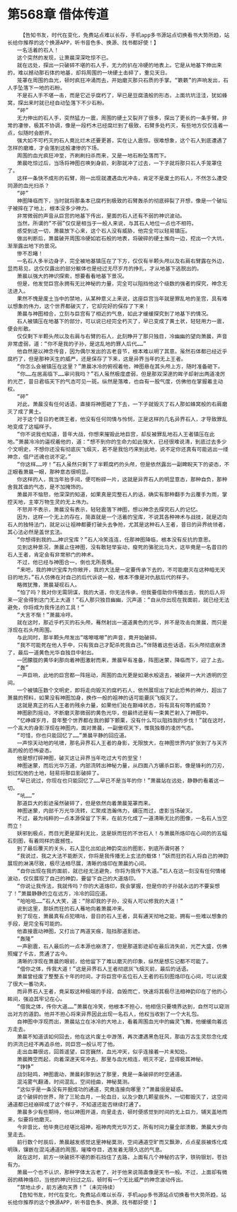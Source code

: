 # 第568章 借体传道
        【告知书友，时代在变化，免费站点难以长存，手机app多书源站点切换看书大势所趋，站长给你推荐的这个换源APP，听书音色多、换源、找书都好使！】
       一名活着的石人！
       这个突然的发现，让萧晨深深吃惊不已。
       就在远处，探出一只破碎不堪的石人手，无力的扒在冷硬的地表上。它是从地基下伸出来的，难以撼动那石体的地基，却将周围的一块硬土击碎了，重见天日。
       笼罩在周围的血光，顿时疯狂冲涌而去，开始磨灭那只石质的手掌。“簌簌”的声响发出，石人手坠落下一地的石粉。
       不是石人手不堪一击，而是它近乎腐朽了，早已是豆腐渣般的形态，上面坑坑洼洼，犹如蜂窝，探出来时就已经自动坠落下不少石粉。
       “砰”
       无力伸出的石人手，突然猛力一震，周围的硬土又裂开了很多，探出了更长的一条手臂。非常的凄惨，极其不协调，像是一段朽木已经腐烂到了极致，石臂多处朽灭，有些地方仅仅连着一点，似随时会断开。
       强大如不可朽灭的石人竟比烂木还要更甚，实在让人震惊。很难想象，这个石人到底遭遇了怎样的磨难，才会落到这般凄惨的下场。
       周围的血光疯狂冲至，齐刷刷扫杀而来，又是一地石粉坠落而下。
       萧晨吃惊过后，当场将神图召唤到身前，刹那就冲了过去，一下子就将那只石人手笼罩住了。
       这样一条快不成形的石臂，刚一出现就遭遇血光冲击，肯定不是废土的石人，不然怎么遭受同源的血光扫杀？
       “砰”
       神图降临而下，当时就将那条本已腐朽到极致的石臂轰杀的彻底碎裂了开想，像是一个破坛子被摔在了地上，根本没多少神力。
       非常微弱的声音从巨宫的地基下传出，里面的石人还有不弱的神识波动。
       当然，所谓的“不弱”仅仅是相当于一般人来说，与其石人地位一点也不相符。
       感受到这一切，萧晨放下心来，这个石人没有威胁，他完全可以轻易镇压。
       做出判断后，萧晨破开周围冷硬如岩石般的地表，将破碎的硬土推向一边，挖出一个大坑，渐渐露出地下的景况。
       惨不忍睹！
       一名石人多半边身子，完全被地基镇压在了下方，仅仅有半颗头颅以及右肩右臂露在外边，显而易见，这仅仅露出的部分躯体也是经过无尽岁月的挣扎，才从地基下逃脱出的。
       萧晨以强大的神识探索，想要看看地基下景况。
       但是，他发觉巨宫永拥有无比神秘的力量，完全可以阻挡他这个级数的强者的探究，神念无法进入。
       果然不愧是废土当中的禁地，从某种意义上来说，这座巨宫当年就是罪乱地的圣宫，具有难以想象的伟力，这个世界都破灭了，它却完好的保存了下来！
       萧晨与神图相合，立刻与巨宫有了相近的气息，如此才缓缓探究到了地基下的情况。
       石人被镇压在地基下的部分，可以说已经完全朽灭了，早已变成了黄土状，轻轻用力一震，便会形散。
       仅仅剩下半颗头颅以及右肩与右臂的石人，此刻睁开了那只独目，冷幽幽的望向萧晨，声音非常虚弱，道：“你不是我的子孙，是这乱地的罪人后代……”
       他自然是以神念传音，因为偶尔发出的古老音节，根本难以明了其意。虽然石体都已经近乎腐朽了，但是那种天生的威严，还是保存了下来，这是异界当年的无上王者。
       “你怎么会被镇压在这里？”萧晨冰冷的俯视着他，神图悬在其头颅上方，随时准备砸下。
       “你……在居高临下……审问我吗？”石人虽然极度虚弱，但是那双深邃的眸子却射出两道凌厉的光芒，昔日君临天下的气态可见一斑。纵然是落难，也自有一股气度，仿佛他在掌握着主动权。
       “砰”
       对此，萧晨没有任何话语，直接将神图砸了下去，一下子就毁灭了石人那如蜂窝般的右肩磨灭了成了黄土。
       对于这个昔日的老牌王者，他没有任何同情与怜悯，正是这样的几名异界石人，才导致罪乱地变成了这幅样子。
       “你不说我也知道，昔年大战，你想来摧毁此地巨宫，却反被罪乱地石人王者镇压在此地。”萧晨冷冷的逼视着他的，道：“想不到你的生命力如此强大，已经很难说清，到底过去多少个文明史，不想你还没有彻底灰飞烟灭，若不是我恰巧来到此地，说不定你还真有可能逃出一缕神念，借尸还魂也说不定。”
       “你这样……哼！”石人虽然只剩下了半颗腐朽的头颅，但是依然露出一副睥睨天下的姿态，不正眼看萧晨一眼，那种意态很明显。
       你这样的人，我当年抬手间，便可粉碎一片，这就是异界石人的明显意态，那种自负，那种舍我其谁的气态，是不加掩饰的。
       萧晨并不恼怒，他深深的知道，如果真是完整石人的话，确实有那种翻手为云覆手为雨，掌控天地，主宰万物生灵的无上伟力。
       不怒并不表示，萧晨没有表示，轻轻震落下神图，想以神念去探究石人的记忆。
       因为，这样一个无上的存在，简直就是一个活着的宝库，不说其各种神术与战技，就是迈向石人的独特法门，就足以让祖神都要打破头去争抢，尤其是这种石人王者，昔日的异界统领者，其心法必然是盖世玄法。
       “你想得到我的……神识宝库？”石人冷笑连连，任那神图降临，根本没有反抗的意思。
       见到这种景况，萧晨止住神图，没有敢轻举妄动，瘦死的骆驼比马大，这毕竟是一名昔日的石人王者，肯定会有非常邪门的神术。
       不过，他已经与神图合一，倒也无所畏惧。
       “来吧，我的神识宝库为你敞开，我的大法是一定要传承下去的，不可能磨灭在这种暗无天日的地方。”石人仿佛在对自己的后代诉说一般，根本不像是对仇敌后代的样子。
       略微犹豫，萧晨凝视石人。
       “怕了吗？我对你无需阴谋，我的大道，你无法传承，但我要借助你传播出去，我的后人将来一定会得到这门无上大道！”石人那只独目幽幽，沉声道：“自从你出现在我面前，就已经无法避免，你将成为我传法的工具！”
       “大言不惭！”萧晨冷哼。
       就在这时，那近乎朽灭的石头颅，蓦然射出一道道黄色的光华，并不是攻击向萧晨，而只是浮现在石头颅周围。
       与此同时，那半颗头颅发出“喀嚓喀嚓”的声音，竟开始破碎。
       “我不可能死在他人手中，只有我自己才配杀死我自己。”伴随着这些话语，石头颅彻底崩溃了，最后一道黄色光华自独目中射出。
       一团朦胧的黄华刹那向着神图激射而来，萧晨早有准备，阵图迷蒙，降临而下，迎了上去。
       “轰”
       一声巨响，此地的巨宫都一阵摇动，周围的血光更是如潮水般退去，被破开一大片透明的空间。
       一个被镇压数个文明史，即将走向毁灭的腐朽石人，依然展现出了如此恐怖的神力，超出了萧晨的预料，如果没有神图加身，换作一般的祖神的话可能要灰飞烟灭了。
       这就是真正的石人王者的残余力量，如果他们处在巅峰状态，将有具有何等的威势？
       神图剧烈摇动，不断磨灭那微弱的黄色光华，但最终还是有一束黄芒射入了神图中。
       “忆峥嵘岁月，昔年整个世界都在我的脚下颤栗，没有什么可以阻挡我的步伐！”就在这时，一个高大的身影浮现在神图内，面对萧晨，一副傲视天下，惟我独尊的凌厉气态。
       “可惜，你也只能回忆了……”萧晨平静的回应道。
       一声惊天动地的吼啸，那名异界石人王者的身影，无限放大，在神图世界内扩张到了与天齐高的般的恐怖姿态。
       他是想打碎神图，破灭这让异界当年吃过大亏的至宝！
       神图迷蒙，而后光华万道，内部流转出神秘力量，从四面八方碾杀巨影。像是锋利的刀刃，划过松弛的土地，轻易将那巨影破碎了。
       “早已说过，你现在也只能回忆了……早已不是当年的你！”萧晨站在远处，静静的看着这一切。
       “吼……”
       那道巨大的影迹虽然破碎了，但是依然向着萧晨笼罩而来。
       神图迷蒙，内部千万光华流转，汇聚成浩瀚伟力，碾压而过，虚影当场破灭。
       不过，最为纯粹的一点本源保留了下来，在前方化成了一道清晰无比的图像，一名石人当空而立！
       妖邪到极点，而目光更是犀利无比，这是妖而狂的不世石人！与萧晨所烙印在心间的的五幅石刻图，有着同样的震撼性。
       到了最后覆灭的关头，石人显化出如此神韵突出的图影，到底所谓何甚？
       “我说过，我之大法不能断灭，你将是我传播无上玄法的载体！”妖而狂的石人将自己的神韵展现的淋漓尽致，极尽法相尽展，清晰的烙印在萧晨的心间。
       “自你出现在我的面前，就已经无法避免，你将为我传下大道。”石人在这一刻没有任何情绪波动，仅仅展现了自己的神韵，要留下自己的大道烙印。
       “你说让我传法，我就传吗？你的大道烙印，我会掌握，但是你的子孙就永远的不要妄想了！”萧晨静静的立在远方，冷冷的回应道。
       “哈哈哈……”石人大笑，道：“除却我的子孙，没有人可以修我的大道！”
       说到这里，那妖而狂的石人蓦地向着萧晨冲来。
       到了现在，萧晨真有点犯嘀咕，昔日的石人王者，具有通天彻地之能，拥有一些难以想象的手段，是完全有可能的。
       他直接震动神图，又打出了两道天痕，阻挡那道影迹。
       “轰隆”
       一声剧震，石人最后的一点本源也崩溃了，但是那道影迹却在最后消失前，光芒大盛，仿佛照耀了千古，贯通了古今。
       清晰的浮现在萧晨的眼前，给他留下了难以磨灭的印象，纵然是想忘记都不可能了。
       “借你之体，传我大道！”这是异界石人王者彻底灰飞烟灭前，最后的话语。
       萧晨曾经废了整整五十年的时间，才将巨宫中五位石人王者的石刻图烙印在心间，可以说废了很大一番功夫。
       而异界石人王者，竟采取这种极端的手段，自毁而亡，快速将其极尽法相神韵印在了他的心眸间，强迫其牢记在心。
       “借我之体，传你大道……”萧晨在冷笑，他根本不担心，他相信只要境界达到，自然可以窥测出对方的道韵。他并不担心将来异界因此出现一名石人，他权当收到了一个大礼包。
       自神图中浮现而出，萧晨站立在冰冷的大地上，看着周围血光中的幽灵飞舞，他缓缓向着远方走去。
       萧晨不知道该如何回去，他在这片废土中游荡，再次遭遇黑色狂风，那由万古生灵怨念化成的洪流已经不再追杀他，同巨宫一般认可了他。
       走出血幕很远，回首遥望，巨宫巍然，血光冲天，似乎连接着一片未知处。
       萧晨腾空而起，向着深邃天穹冲去，那里与血光相连，明灭不定，显得极其神秘。
       “铮铮”
       战剑轻鸣，神图震动，萧晨刹那到达了那里，竟是一条破碎的时空通道。
       混沌雾气翻涌，时间混乱，空间扭曲，神秘莫测。
       “这似乎是一条没有开掘成功的通道，究竟连接向哪里？”萧晨很是疑惑。
       这个破碎的世界，除了三轮血月，一轮血日，以及少数几颗星辰外，一切都毁灭了，这空间通道都已经崩碎成了这个样子，不知道还能否继续打通了。
       萧晨多少有些期待，他以神图开道，向里走去，顿时便感觉到时间的无上巨力，铺天盖地而来，似要将他磨灭。
       今非昔比，他毕竟已经堪比祖神，祖神肉壳光华万丈，所有时间力量全部溃散，萧晨大步向里走去。
       前行数个时辰后，萧晨越发感觉这里神秘莫测，空间通道空旷而又飘渺，点点星辰被炼化成明珠，镶嵌在混沌通道的周围，璀璨夺目，透发着无限久远的气息。
       就在这时，前方一块破损不堪的断石挡住了去路，上面有几个神秘的古字，铁钩银划，苍劲有力。
       萧晨一个也不认识，那种字体太古老了，对于他来说简直像是天书一般。不过，上面却有微弱的精神烙印，当他的神识扫过之后，顿时有一个无比威严的神念波动传出。
       “禁地止步，前方通向天界！”（未完待续）
       【告知书友，时代在变化，免费站点难以长存，手机app多书源站点切换看书大势所趋，站长给你推荐的这个换源APP，听书音色多、换源、找书都好使！】